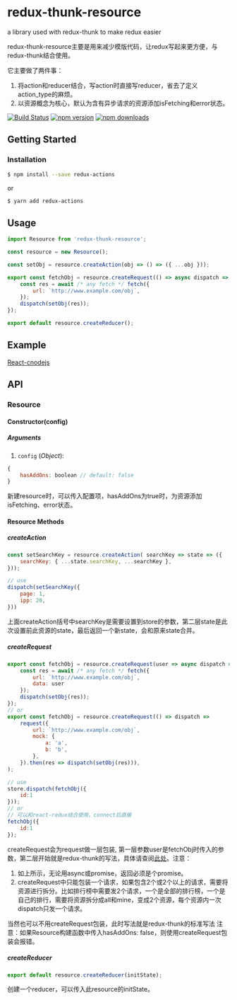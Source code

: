 # redux-thunk-resource
a library used with redux-thunk to make redux easier

redux-thunk-resource主要是用来减少模版代码，让redux写起来更方便，与redux-thunk结合使用。

它主要做了两件事：
1. 将action和reducer结合，写action时直接写reducer，省去了定义action_type的麻烦。
2. 以资源概念为核心，默认为含有异步请求的资源添加isFetching和error状态。

[![Build Status](https://travis-ci.org/wcxaa/redux-thunk-resource.svg?branch=master)](https://travis-ci.org/wcxaa/redux-thunk-resource)
[![npm version](http://img.shields.io/npm/v/redux-thunk-resource.svg)](https://www.npmjs.com/package/redux-thunk-resource)
[![npm downloads](http://img.shields.io/npm/dm/redux-thunk-resource.svg)](https://www.npmjs.com/package/redux-thunk-resource)

## Getting Started
### Installation
```bash
$ npm install --save redux-actions
```
or
```bash
$ yarn add redux-actions
```

## Usage
```js
import Resource from 'redux-thunk-resource';

const resource = new Resource();

const setObj = resource.createAction(obj => () => ({ ...obj }));

export const fetchObj = resource.createRequest(() => async dispatch => {
    const res = await /* any fetch */ fetch({
        url: `http://www.example.com/obj`,
    });
    dispatch(setObj(res));
});

export default resource.createReducer();

```

## Example
[React-cnodejs](https://github.com/wcxaa/React-cnodejs)


## API
### Resource
#### Constructor(config)
#####  Arguments
1. `config` (*Object*): 
```js
{
    hasAddOns: boolean // default: false
}
```
新建resource时，可以传入配置项，hasAddOns为true时，为资源添加isFetching、error状态。

#### Resource Methods
##### createAction
```js
const setSearchKey = resource.createAction( searchKey => state => ({
    searchKey: { ...state.searchKey, ...searchKey },
}));

// use
dispatch(setSearchKey({
    page: 1,
    ipp: 20,
}))
```
上面createAction括号中searchKey是需要设置到store的参数，第二层state是此次设置前此资源的state，最后返回一个新state，会和原来state合并。

##### createRequest
```js
export const fetchObj = resource.createRequest(user => async dispatch => {
    const res = await /* any fetch */ fetch({
        url: `http://www.example.com/obj`,
        data: user
    });
    dispatch(setObj(res));
});
// or
export const fetchObj = resource.createRequest(() => dispatch =>
    request({
        url: `http://www.example.com/obj`,
        mock: {
            a: 'a',
            b: 'b',
        },
    }).then(res => dispatch(setObj(res))),
);

// use
store.dispatch(fetchObj({
	id:1
}));
// or
// 可以和react-redux结合使用，connect后直接
fetchObj({
	id:1
});
```
createRequest会为request做一层包装, 第一层参数user是fetchObj时传入的参数，第二层开始就是redux-thunk的写法，具体请查阅[此处](https://github.com/gaearon/redux-thunk#motivation)。注意：
1. 如上所示，无论用async或promise，返回必须是个promise。
2. createRequest中只能包装一个请求，如果包含2个或2个以上的请求，需要将资源进行拆分。比如排行榜中需要发2个请求，一个是全部的排行榜，一个是自己的排行，需要将资源拆分成all和mine，变成2个资源，每个资源内一次dispatch只发一个请求。

当然也可以不用createRequest包装，此时写法就是redux-thunk的标准写法
注意：如果Resource构建函数中传入hasAddOns: false，则使用createRequest包装会报错。

##### createReducer
```js
export default resource.createReducer(initState);
```
创建一个reducer，可以传入此resource的initState。


